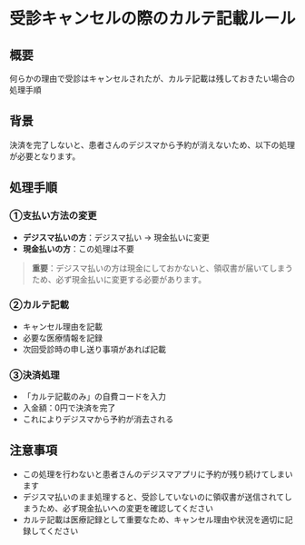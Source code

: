 # 受診キャンセルの際のカルテ記載ルール

## 概要
何らかの理由で受診はキャンセルされたが、カルテ記載は残しておきたい場合の処理手順

## 背景
決済を完了しないと、患者さんのデジスマから予約が消えないため、以下の処理が必要となります。

## 処理手順

### ①支払い方法の変更
- **デジスマ払いの方**：デジスマ払い → 現金払いに変更
- **現金払いの方**：この処理は不要

> **重要**：デジスマ払いの方は現金にしておかないと、領収書が届いてしまうため、必ず現金払いに変更する必要があります。

### ②カルテ記載
- キャンセル理由を記載
- 必要な医療情報を記録
- 次回受診時の申し送り事項があれば記載

### ③決済処理
- 「カルテ記載のみ」の自費コードを入力
- 入金額：0円で決済を完了
- これによりデジスマから予約が消去される

## 注意事項

- この処理を行わないと患者さんのデジスマアプリに予約が残り続けてしまいます
- デジスマ払いのまま処理すると、受診していないのに領収書が送信されてしまうため、必ず現金払いへの変更を確認してください
- カルテ記載は医療記録として重要なため、キャンセル理由や状況を適切に記録してください